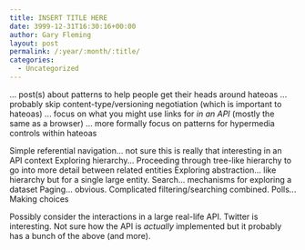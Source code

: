 ```yaml
---
title: INSERT TITLE HERE
date: 3999-12-31T16:30:16+00:00
author: Gary Fleming
layout: post
permalink: /:year/:month/:title/
categories:
  - Uncategorized
---
```


... post(s) about patterns to help people get their heads around hateoas
... probably skip content-type/versioning negotiation (which is important to hateoas)
... focus on what you might use links for *in an API* (mostly the same as a browser)
... more formally focus on patterns for hypermedia controls within hateoas

Simple referential navigation... not sure this is really that interesting in an API context
Exploring hierarchy... Proceeding through tree-like hierarchy to go into more detail between related entities
Exploring abstraction... like hierarchy but for a single large entity.
Search... mechanisms for exploring a dataset
Paging... obvious. Complicated filtering/searching combined.
Polls... Making choices

Possibly consider the interactions in a large real-life API. Twitter is interesting. Not sure how the API is _actually_ implemented but it probably has a bunch of the above (and more).
